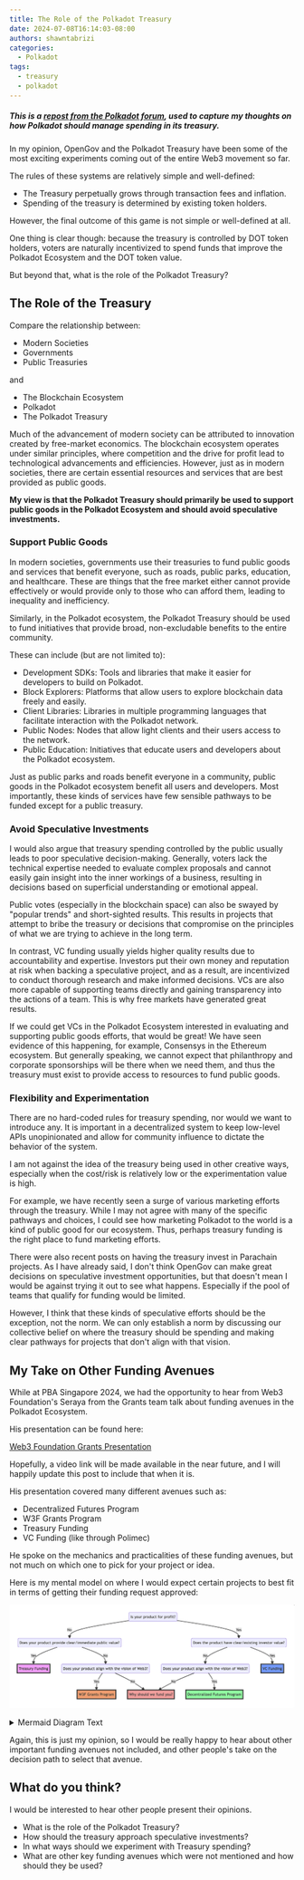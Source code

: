 ```yaml
---
title: The Role of the Polkadot Treasury
date: 2024-07-08T16:14:03-08:00
authors: shawntabrizi
categories:
  - Polkadot
tags:
  - treasury
  - polkadot
---
```


##### This is a [repost from the Polkadot forum](https://forum.polkadot.network/t/is-the-treasury-polkadots-biggest-vc/9015/3), used to capture my thoughts on how Polkadot should manage spending in its treasury.

In my opinion, OpenGov and the Polkadot Treasury have been some of the most exciting experiments coming out of the entire Web3 movement so far.

The rules of these systems are relatively simple and well-defined:
- The Treasury perpetually grows through transaction fees and inflation.
- Spending of the treasury is determined by existing token holders.

However, the final outcome of this game is not simple or well-defined at all.

One thing is clear though: because the treasury is controlled by DOT token holders, voters are naturally incentivized to spend funds that improve the Polkadot Ecosystem and the DOT token value.

But beyond that, what is the role of the Polkadot Treasury?

## The Role of the Treasury

Compare the relationship between:

- Modern Societies
- Governments
- Public Treasuries

and

- The Blockchain Ecosystem
- Polkadot
- The Polkadot Treasury

Much of the advancement of modern society can be attributed to innovation created by free-market economics. The blockchain ecosystem operates under similar principles, where competition and the drive for profit lead to technological advancements and efficiencies. However, just as in modern societies, there are certain essential resources and services that are best provided as public goods.

**My view is that the Polkadot Treasury should primarily be used to support public goods in the Polkadot Ecosystem and should avoid speculative investments.**

### Support Public Goods

In modern societies, governments use their treasuries to fund public goods and services that benefit everyone, such as roads, public parks, education, and healthcare. These are things that the free market either cannot provide effectively or would provide only to those who can afford them, leading to inequality and inefficiency.

Similarly, in the Polkadot ecosystem, the Polkadot Treasury should be used to fund initiatives that provide broad, non-excludable benefits to the entire community.

These can include (but are not limited to):

- Development SDKs: Tools and libraries that make it easier for developers to build on Polkadot.
- Block Explorers: Platforms that allow users to explore blockchain data freely and easily.
- Client Libraries: Libraries in multiple programming languages that facilitate interaction with the Polkadot network.
- Public Nodes: Nodes that allow light clients and their users access to the network.
- Public Education: Initiatives that educate users and developers about the Polkadot ecosystem.

Just as public parks and roads benefit everyone in a community, public goods in the Polkadot ecosystem benefit all users and developers. Most importantly, these kinds of services have few sensible pathways to be funded except for a public treasury.

### Avoid Speculative Investments

I would also argue that treasury spending controlled by the public usually leads to poor speculative decision-making. Generally, voters lack the technical expertise needed to evaluate complex proposals and cannot easily gain insight into the inner workings of a business, resulting in decisions based on superficial understanding or emotional appeal.

Public votes (especially in the blockchain space) can also be swayed by "popular trends" and short-sighted results. This results in projects that attempt to bribe the treasury or decisions that compromise on the principles of what we are trying to achieve in the long term.

In contrast, VC funding usually yields higher quality results due to accountability and expertise. Investors put their own money and reputation at risk when backing a speculative project, and as a result, are incentivized to conduct thorough research and make informed decisions. VCs are also more capable of supporting teams directly and gaining transparency into the actions of a team. This is why free markets have generated great results.

If we could get VCs in the Polkadot Ecosystem interested in evaluating and supporting public goods efforts, that would be great! We have seen evidence of this happening, for example, Consensys in the Ethereum ecosystem. But generally speaking, we cannot expect that philanthropy and corporate sponsorships will be there when we need them, and thus the treasury must exist to provide access to resources to fund public goods.

### Flexibility and Experimentation

There are no hard-coded rules for treasury spending, nor would we want to introduce any. It is important in a decentralized system to keep low-level APIs unopinionated and allow for community influence to dictate the behavior of the system.

I am not against the idea of the treasury being used in other creative ways, especially when the cost/risk is relatively low or the experimentation value is high.

For example, we have recently seen a surge of various marketing efforts through the treasury. While I may not agree with many of the specific pathways and choices, I could see how marketing Polkadot to the world is a kind of public good for our ecosystem. Thus, perhaps treasury funding is the right place to fund marketing efforts.

There were also recent posts on having the treasury invest in Parachain projects. As I have already said, I don't think OpenGov can make great decisions on speculative investment opportunities, but that doesn't mean I would be against trying it out to see what happens. Especially if the pool of teams that qualify for funding would be limited.

However, I think that these kinds of speculative efforts should be the exception, not the norm. We can only establish a norm by discussing our collective belief on where the treasury should be spending and making clear pathways for projects that don't align with that vision.

## My Take on Other Funding Avenues

While at PBA Singapore 2024, we had the opportunity to hear from Web3 Foundation's Seraya from the Grants team talk about funding avenues in the Polkadot Ecosystem.

His presentation can be found here:

[Web3 Foundation Grants Presentation](https://docs.google.com/presentation/d/1klUCa1QonjVxV_yc4VWWo3I2aXwgELj8np1ZnfCzc8I/edit?usp=sharing)

Hopefully, a video link will be made available in the near future, and I will happily update this post to include that when it is.

His presentation covered many different avenues such as:

- Decentralized Futures Program
- W3F Grants Program
- Treasury Funding
- VC Funding (like through Polimec)

He spoke on the mechanics and practicalities of these funding avenues, but not much on which one to pick for your project or idea.

Here is my mental model on where I would expect certain projects to best fit in terms of getting their funding request approved:

![Funding Decision Tree](/assets/images/funding-decision-tree.png)

<details>

<summary>Mermaid Diagram Text</summary>

 ```mermaid
graph TD
    FP(Is your product for profit?)
    FP-->|No|PUBVAL
    FP-->|Yes|INVESTOR

    PUBVAL(Does your product provide clear/immediate public value?)
    PUBVAL-->|Yes|T[Treasury Funding]
    PUBVAL-->|No|LONGTERM

    LONGTERM(Does your product align with the vision of Web3?)
    LONGTERM-->|Yes|W3F[W3F Grants Program]
    LONGTERM-->|No|WHY[Why should we fund you?]

    ALIGN(Does your product align with the vision of Web3?)
    ALIGN-->|Yes|DFP[Decentralized Futures Program]
    ALIGN-->|No|WHY[Why should we fund you?]

    INVESTOR(Does the product have clear/existing investor value?)
    INVESTOR-->|No|ALIGN
    INVESTOR-->|Yes|VC[VC Funding]

    style T fill:#f9f,stroke:#333,stroke-width:4px;
    style W3F fill:#f96,stroke:#333,stroke-width:4px;
    style DFP fill:#6f9,stroke:#333,stroke-width:4px;
    style VC fill:#69f,stroke:#333,stroke-width:4px;
    style WHY fill:#f99,stroke:#333,stroke-width:4px;
```

</details>

Again, this is just my opinion, so I would be really happy to hear about other important funding avenues not included, and other people's take on the decision path to select that avenue.

## What do you think?

I would be interested to hear other people present their opinions.

- What is the role of the Polkadot Treasury?
- How should the treasury approach speculative investments?
- In what ways should we experiment with Treasury spending?
- What are other key funding avenues which were not mentioned and how should they be used?
